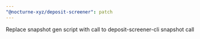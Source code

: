 ```yaml
---
"@nocturne-xyz/deposit-screener": patch
---
```


Replace snapshot gen script with call to deposit-screener-cli snapshot call
